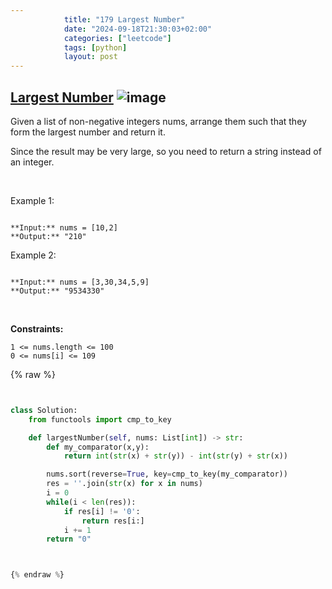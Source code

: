 ```yaml
---
            title: "179 Largest Number"
            date: "2024-09-18T21:30:03+02:00"
            categories: ["leetcode"]
            tags: [python]
            layout: post
---
```

            
## [Largest Number](https://leetcode.com/problems/largest-number) ![image](https://img.shields.io/badge/Difficulty-Medium-orange)

Given a list of non-negative integers nums, arrange them such that they form the largest number and return it.

Since the result may be very large, so you need to return a string instead of an integer.

 

Example 1:

```

**Input:** nums = [10,2]
**Output:** "210"

```

Example 2:

```

**Input:** nums = [3,30,34,5,9]
**Output:** "9534330"

```

 

**Constraints:**

	1 <= nums.length <= 100
	0 <= nums[i] <= 109

{% raw %}


````python


class Solution:
    from functools import cmp_to_key

    def largestNumber(self, nums: List[int]) -> str:
        def my_comparator(x,y):
            return int(str(x) + str(y)) - int(str(y) + str(x))

        nums.sort(reverse=True, key=cmp_to_key(my_comparator))
        res = ''.join(str(x) for x in nums)
        i = 0
        while(i < len(res)):
            if res[i] != '0':
                return res[i:]
            i += 1
        return "0"



{% endraw %}
